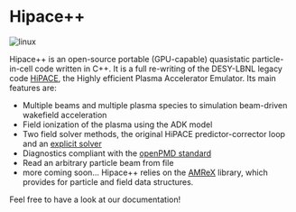 # Hipace++

![linux](https://github.com/Hi-PACE/hipace/workflows/linux/badge.svg?branch=development&event=push)
<!-- ![macOS](https://github.com/Hi-PACE/hipace/workflows/macos/badge.svg?branch=development&event=push) -->

Hipace++ is an open-source portable (GPU-capable) quasistatic particle-in-cell code written in C++.
It is a full re-writing of the DESY-LBNL legacy code [HiPACE](http://dx.doi.org/10.1088/0741-3335/56/8/084012), the Highly efficient Plasma Accelerator Emulator.
Its main features are:
 - Multiple beams and multiple plasma species to simulation beam-driven wakefield acceleration
 - Field ionization of the plasma using the ADK model
 - Two field solver methods, the original HiPACE predictor-corrector loop and an [explicit solver](https://arxiv.org/abs/2012.00881)
 - Diagnostics compliant with the [openPMD standard](https://github.com/openPMD/openPMD-standard)
 - Read an arbitrary particle beam from file
 - more coming soon...
Hipace++ relies on the [AMReX](https://amrex-codes.github.io) library, which provides for particle and field data structures.

Feel free to have a look at our documentation!